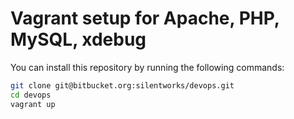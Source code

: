 # Vagrant setup for Apache, PHP, MySQL, xdebug

You can install this repository by running the following commands:

```bash
git clone git@bitbucket.org:silentworks/devops.git
cd devops
vagrant up
```